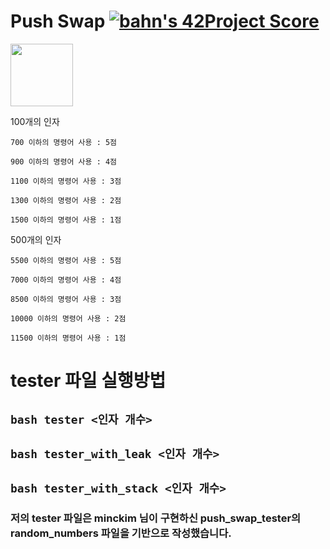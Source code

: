 # Push Swap [![bahn's 42Project Score](https://badge42.herokuapp.com/api/project/bahn/push-swap)](https://github.com/JaeSeoKim/badge42)

<a href="https://ahngbeom-bahn.notion.site/Push_Swap-21572385d3744c038e8e102dd5a60556">
<img src="https://pbs.twimg.com/profile_images/1381737932780752896/MbHGl54A_400x400.png" width=100>
</a>

<!-- [![](https://pbs.twimg.com/profile_images/1381737932780752896/MbHGl54A_400x400.png)](https://ahngbeom-bahn.notion.site/Push_Swap-21572385d3744c038e8e102dd5a60556) -->


100개의 인자

	700 이하의 명령어 사용 : 5점

	900 이하의 명령어 사용 : 4점

	1100 이하의 명령어 사용 : 3점

	1300 이하의 명령어 사용 : 2점

	1500 이하의 명령어 사용 : 1점

500개의 인자

	5500 이하의 명령어 사용 : 5점

	7000 이하의 명령어 사용 : 4점

	8500 이하의 명령어 사용 : 3점

	10000 이하의 명령어 사용 : 2점

	11500 이하의 명령어 사용 : 1점


# tester 파일 실행방법

## ``` bash tester <인자 개수> ```
## ``` bash tester_with_leak <인자 개수> ```
## ``` bash tester_with_stack <인자 개수> ```


### 저의 tester 파일은 minckim 님이 구현하신 push_swap_tester의 random_numbers 파일을 기반으로 작성했습니다.
